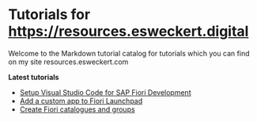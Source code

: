 # Tutorials for https://resources.esweckert.digital
Welcome to the Markdown tutorial catalog for tutorials which you can find on my site resources.esweckert.com

**Latest tutorials**
- [Setup Visual Studio Code for SAP Fiori Development](Setup-Vs-Code/README.md)
- [Add a custom app to Fiori Launchpad](add-a-custom-app-to-launchpad/README.md)
- [Create Fiori catalogues and groups](create-launchpad-catalog/README.md)

